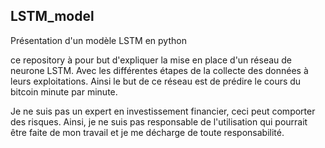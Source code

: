 ## LSTM_model
Présentation d'un modèle LSTM en python

ce repository à pour but d'expliquer la mise en place d'un réseau de neurone LSTM. Avec les différentes étapes de la collecte des données à leurs exploitations. Ainsi le but de ce réseau est de prédire le cours du bitcoin minute par minute. 

Je ne suis pas un expert en investissement financier, ceci peut comporter des risques. Ainsi, je ne suis pas responsable de l'utilisation qui pourrait être faite de mon travail et je me décharge de toute responsabilité. 
